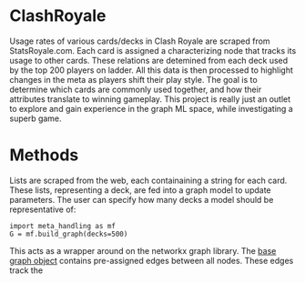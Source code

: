 #  ClashRoyale

Usage rates of various cards/decks in Clash Royale are scraped from StatsRoyale.com. Each card is assigned a characterizing node that tracks its usage to other cards. These relations are detemined from each deck used by the top 200 players on ladder. All this data is then processed to highlight changes in the meta as players shift their play style. The goal is to determine which cards are commonly used together, and how their attributes translate to winning gameplay. This project is really just an outlet to explore and gain experience in the graph ML space, while investigating a superb game. 

# Methods
Lists are scraped from the web, each containaining a string for each card. These lists, representing a deck, are fed into a graph model to update parameters. The user can specify how many decks a model should be representative of:

```
import meta_handling as mf
G = mf.build_graph(decks=500)
```

This acts as a wrapper around on the networkx graph library. The [base graph object](https://networkx.github.io/documentation/stable/reference/generated/networkx.generators.classic.complete_graph.html?highlight=complete_graph#networkx.generators.classic.complete_graph) contains pre-assigned edges between all nodes. These edges track the 
